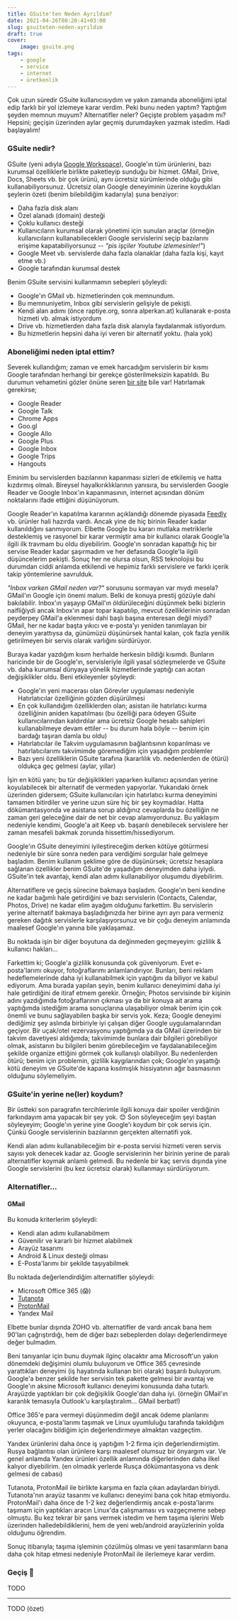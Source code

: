 ```yaml
---
title: GSuite'ten Neden Ayrıldım?
date: 2021-04-26T00:20:41+03:00
slug: gsuiteten-neden-ayrıldım
draft: true
cover:
    image: gsuite.png
tags:
    - google
    - service
    - internet
    - üretkenlik
---
```


Çok uzun süredir GSuite kullanıcısıydım ve yakın zamanda aboneliğimi iptal edip farklı bir yol izlemeye karar verdim.
Peki bunu neden yaptım? Yaptığım şeyden memnun muyum? Alternatifler neler? Geçişte problem yaşadım mı? Hepsini; geçişin
üzerinden aylar geçmiş durumdayken yazmak istedim. Hadi başlayalım!

### GSuite nedir?

GSuite (yeni adıyla [Google Workspace](https://workspace.google.com/)), Google'ın tüm ürünlerini, bazı kurumsal
özelliklerle birlikte paketleyip sunduğu bir hizmet. GMail, Drive, Docs, Sheets vb. bir çok ürünü, aynı ücretsiz
sürümlerinde olduğu gibi kullanabiliyorsunuz. Ücretsiz olan Google deneyiminin üzerine koydukları şeylerin özeti (benim
bilebildiğim kadarıyla) şuna benziyor:

* Daha fazla disk alanı
* Özel alanadı (domain) desteği
* Çoklu kullanıcı desteği
* Kullanıcıların kurumsal olarak yönetimi için sunulan araçlar (örneğin kullanıcıların kullanabilecekleri Google
  servislerini seçip bazılarını erişime kapatabiliyorsunuz -- _"pis işçiler Youtube izlemesinler!"_)
* Google Meet vb. servislerde daha fazla olanaklar (daha fazla kişi, kayıt etme vb.)
* Google tarafından kurumsal destek

Benim GSuite servisini kullanmamın sebepleri şöyleydi:

* Google'ın GMail vb. hizmetlerinden çok memnundum.
* Bu memnuniyetim, Inbox gibi servislerin gelişiyle de pekişti.
* Kendi alan adımı (önce raptiye.org, sonra alperkan.at) kullanarak e-posta hizmeti vb. almak istiyordum
* Drive vb. hizmetlerden daha fazla disk alanıyla faydalanmak istiyordum.
* Bu hizmetlerin hepsini daha iyi veren bir alternatif yoktu. (hala yok)

### Aboneliğimi neden iptal ettim?

Severek kullandığım; zaman ve emek harcadığım servislerin bir kısmı Google tarafından herhangi bir gerekçe
gösterilmeksizin kapatıldı. Bu durumun vehametini gözler önüne seren [bir site](https://gcemetery.co/) bile var!
Hatırlamak gerekirse;

* Google Reader
* Google Talk
* Chrome Apps
* Goo.gl
* Google Allo
* Google Plus
* Google Inbox
* Google Trips
* Hangouts

Eminim bu servislerden bazılarının kapanması sizleri de etkilemiş ve hatta kızdırmış olmalı. Bireysel
hayalkırıklıklarının yanısıra, bu servislerden Google Reader ve Google Inbox'ın kapanmasının, internet açısından dönüm 
noktalarını ifade ettiğini düşünüyorum.

Google Reader'ın kapatılma kararının açıklandığı dönemde piyasada [Feedly](https://feedly.com/) vb. ürünler hali 
hazırda vardı. Ancak yine de hiç birinin Reader kadar kullanıldığını sanmıyorum. Elbette Google bu kararı mutlaka
metriklerle desteklemiş ve rasyonel bir karar vermiştir ama bir kullanıcı olarak Google'la ilgili ilk travmam bu oldu
diyebilirim. Google'ın sonradan kapattığı hiç bir servise Reader kadar şaşırmadım ve her defasında Google'la ilgili
düşüncelerim pekişti. Sonuç her ne olursa olsun, RSS teknolojisi bu durumdan ciddi anlamda etkilendi ve hepimiz farklı
servislere ve farklı içerik takip yöntemlerine savrulduk.

_"Inbox varken GMail neden var?"_ sorusunu sormayan var mıydı mesela? GMail'ın Google için önemi malum. Belki de konuya
prestij gözüyle dahi bakılabilir. Inbox'ın yaşayıp GMail'ın öldürüleceğini düşünmek belki bizlerin naifliğiydi ancak
Inbox'ın apar topar kapatılıp, mevcut özelliklerinin sonradan peyderpey GMail'a eklenmesi dahi başlı başına enteresan
değil miydi? GMail, her ne kadar başta yıkıcı ve e-posta'yı yeniden tanımlayan bir deneyim yarattıysa da, günümüzü
düşünürsek hantal kalan, çok fazla yenilik getirilmeyen bir servis olarak varlığını sürdürüyor.

Buraya kadar yazdığım kısım herhalde herkesin bildiği kısımdı. Bunların haricinde bir de Google'ın, servisleriyle ilgili
yasal sözleşmelerde ve GSuite vb. daha kurumsal dünyaya yönelik hizmetlerinde yaptığı can acıtan değişiklikler oldu.
Beni etkileyenler şöyleydi:

* Google'ın yeni macerası olan Görevler uygulaması nedeniyle Hatırlatıcılar özelliğinin gözden düşürülmesi
* En çok kullandığım özelliklerden olan; asistan ile hatırlatıcı kurma özelliğinin aniden kapatılması (bu özelliği para
  ödeyen GSuite kullanıcılarından kaldırdılar ama ücretsiz Google hesabı sahipleri kullanabilmeye devam ettiler -- bu
  durum hala böyle -- benim için bardağı taşıran damla bu oldu)
* Hatırlatıcılar ile Takvim uygulamasının bağlantısının koparılması ve hatırlatıcılarımı takvimimde göremediğim için
  yaşadığım problemler
* Bazı yeni özelliklerin GSuite tarafına (kararlılık vb. nedenlerden de ötürü) oldukça geç gelmesi (aylar, yıllar)

İşin en kötü yanı; bu tür değişiklikleri yaparken kullanıcı açısından yerine koyulabilecek bir alternatif de vermeden
yapıyorlar. Yukarıdaki örnek üzerinden gidersem; GSuite kullanıcıları için hatırlatıcı kurma deneyimini tamamen
bitirdiler ve yerine uzun süre hiç bir şey koymadılar. Hatta dökümantasyonda ve asistana sorup aldığınız cevaplarda bu
özelliğin ne zaman geri geleceğine dair de net bir cevap alamıyordunuz. Bu yaklaşım nedeniyle kendimi, Google'a ait 
Keep vb. başarılı denebilecek servislere her zaman mesafeli bakmak zorunda hissettim/hissediyorum.

Google'ın GSuite deneyimini iyileştireceğim derken kötüye götürmesi nedeniyle bir süre sonra neden para verdiğimi
sorgular hale gelmeye başladım. Benim kullanım şeklime göre de düşünürsek; ücretsiz hesaplara sağlanan özellikler benim
GSuite'de yaşadığım deneyimden daha iyiydi. GSuite'in tek avantajı, kendi alan adımı kullanabiliyor oluşumdu
diyebilirim.

Alternatiflere ve geçiş sürecine bakmaya başladım. Google'ın beni kendine ne kadar bağımlı hale getirdiğini ve bazı
servislerin (Contacts, Calendar, Photos, Drive) ne kadar elim ayağım olduğunu farkettim. Bu servislerin yerine
alternatif bakmaya başladığınızda her birine ayrı ayrı para vermeniz gereken dağıtık servislerle karşılaşıyorsunuz ve
bir çoğu deneyim anlamında maalesef Google'ın yanına bile yaklaşamaz.

Bu noktada işin bir diğer boyutuna da değinmeden geçmeyeyim: gizlilik & kullanıcı hakları...

Farkettim ki; Google'a gizlilik konusunda çok güveniyorum. Evet e-posta'larımı okuyor, fotoğraflarımı anlamlandırıyor.
Bunları, beni reklam hedeflemelerinde daha iyi kullanabilmek için yaptığını da biliyor ve kabul ediyorum. Ama burada
yapılan şeyin, benim kullanıcı deneyimimi daha iyi hale getirdiğini de itiraf etmem gerekir. Örneğin; Photos servisinde
bir kişinin adını yazdığımda fotoğraflarının çıkması ya da bir konuya ait arama yaptığımda istediğim arama sonuçlarına
ulaşabiliyor olmak benim için çok önemli ve bunu sağlayabilen başka bir servis yok. Keza; Google deneyimi dediğimiz şey
aslında birbiriyle iyi çalışan diğer Google uygulamalarından geçiyor. Bir uçak/otel rezervasyonu yaptığımda ya da GMail
üzerinden bir takvim davetiyesi aldığımda; takvimimde bunlara dair bilgileri görebiliyor olmak, asistanın bu bilgileri
benim görebileceğim ve faydalanabileceğim şekilde organize ettiğini görmek çok kullanışlı olabiliyor. Bu nedenlerden
ötürü; benim için problemin, gizlilik kaygılarından çok; Google'ın yaşattığı kötü deneyim ve GSuite'de kapana
kısılmışlık hissiyatının ağır basmasının olduğunu söylemeliyim.

### GSuite'in yerine ne(ler) koydum?

Bir üstteki son paragrafın tercihlerimle ilgili konuya dair spoiler verdiğinin farkındayım ama yapacak bir şey yok. 😊
Son söyleyeceğim şeyi baştan söyleyeyim; Google'ın yerine yine Google'ı koydum bir çok servis için. Çünkü Google
servislerinin bazılarının gerçekten alternatifi yok.

Kendi alan adımı kullanabileceğim bir e-posta servisi hizmeti veren servis sayısı yok denecek kadar az. Google
servislerinin her birinin yerine de paralı alternatifler koymak anlamlı gelmedi. Bu nedenle bir kaç servis dışında yine
Google servislerini (bu kez ücretsiz olarak) kullanmayı sürdürüyorum.

### Alternatifler...

#### GMail

Bu konuda kriterlerim şöyleydi:

* Kendi alan adımı kullanabilmem
* Güvenilir ve kararlı bir hizmet alabilmek
* Arayüz tasarımı
* Android & Linux desteği olması
* E-Posta'larımı bir şekilde taşıyabilmek

Bu noktada değerlendirdiğim alternatifler şöyleydi:

* Microsoft Office 365 (😱)
* [Tutanota](https://tutanota.com/)
* [ProtonMail](https://protonmail.com/)
* Yandex Mail

Elbette bunlar dışında ZOHO vb. alternatifler de vardı ancak bana hem 90'ları çağrıştırdığı, hem de diğer bazı
sebeplerden dolayı değerlendirmeye değer bulmadım.

Beni tanıyanlar için bunu duymak ilginç olacaktır ama Microsoft'un yakın dönemdeki değişimini olumlu buluyorum ve Office
365 çevresinde yarattıkları deneyimi (iş hayatında kullanan biri olarak) başarılı buluyorum. Google'a benzer şekilde her
servisin tek pakette gelmesi bir avantaj ve Google'ın aksine Microsoft kullanıcı deneyimi konusunda daha tutarlı.
Arayüzde yaptıkları bir çok değişiklik Google'dan daha iyi. (örneğin GMail'ın karanlık temasıyla Outlook'u
karşılaştıralım... GMail berbat!)

Office 365'e para vermeyi düşünmedim değil ancak ödeme planlarını okuyunca, e-posta'larımı taşımak ve Linux uyumluluğu
tarafında takıldığım yerler olacağını bildiğim için değerlendirmeye almaktan vazgeçtim.

Yandex ürünlerini daha önce iş yaptığım 1-2 firma için değerlendirmiştim. Rusya bağlantısı olan ürünlere karşı maalesef
olumsuz bir önyargım var. Ve genel anlamda Yandex ürünleri özellik anlamında diğerlerinden daha ilkel kalıyor
diyebilirim. (en olmadık yerlerde Rusça dökümantasyona vs denk gelmesi de cabası)

Tutanota, ProtonMail ile birlikte karşıma en fazla çıkan adaylardan biriydi. Tutanota'nın arayüz tasarımı ve kullanıcı
deneyimi bana çok hitap etmiyordu. ProtonMail'ı daha önce de 1-2 kez değerlendirmiş ancak e-posta'larımı taşımam için
yaptıkları aracın Linux'da çalışmaması vs vazgeçmeme sebep olmuştu. Bu kez tekrar bir şans vermek istedim ve hem taşıma
işlerini Web üzerinden halledebildiklerini, hem de yeni web/android arayüzlerinin yolda olduğunu öğrendim.

Sonuç itibarıyla; taşıma işleminin çözülmüş olması ve yeni tasarımların bana daha çok hitap etmesi nedeniyle ProtonMail
ile ilerlemeye karar verdim.

### Geçiş 🤯

TODO

---

TODO (özet)

